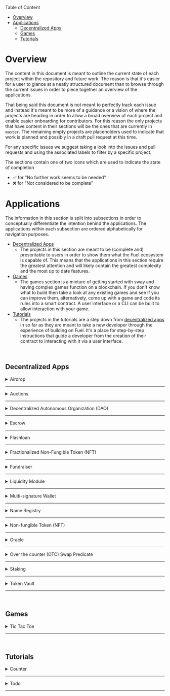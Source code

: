 Table of Content
- [Overview](#overview)
- [Applications](#applications)
  - [Decentralized Apps](#decentralized-apps)
  - [Games](#games)
  - [Tutorials](#tutorials)

# Overview

The content in this document is meant to outline the current state of each project within the repository and future work. The reason is that it's easier for a user to glance at a neatly structured document than to browse through the current issues in order to piece together an overview of the applications.

That being said this document is not meant to perfectly track each issue and instead it's meant to be more of a guidance or a vision of where the projects are heading in order to allow a broad overview of each project and enable easier onboarding for contributors. For this reason the only projects that have content in their sections will be the ones that are currently in `master`. The remaining empty projects are placeholders used to indicate that work is planned and possibly in a draft pull request at this time.

For any specific issues we suggest taking a look into the issues and pull requests and using the associated labels to filter by a specific project.

The sections contain one of two icons which are used to indicate the state of completion

- ✅ for "No further work seems to be needed"
- ❌ for "Not considered to be complete"

# Applications

The information in this section is split into subsections in order to conceptually differentiate the intention behind the applications. The applications within each subsection are ordered alphabetically for navigation purposes.

- [Decentralized Apps](#decentralized-apps)
  - The projects in this section are meant to be (complete and) presentable to users in order to show them what the Fuel ecosystem is capable of. This means that the applications in this section require the greatest attention and will likely contain the greatest complexity and the most up to date features.
- [Games](#games)
  - The games section is a mixture of getting started with sway and having complex games function on a blockchain. If you don't know what to build then take a look at any existing games and see if you can improve them, alternatively, come up with a game and code its rules into a smart contract. A user interface or a CLI can be built to allow interaction with your game.
- [Tutorials](#tutorials)
  - The projects in the tutorials are a step down from [decentralized apps](#decentralized-apps) in so far as they are meant to take a new developer through the experience of building on Fuel. It's a place for step-by-step instructions that guide a developer from the creation of their contract to interacting with it via a user interface.

<br>

## Decentralized Apps

<details>
<summary>Airdrop</summary>

<h3>Contracts ✅</h3>

- Feature complete for UI integration

<h3>User Interface</h3>

<h3>Tests</h3>

- <h3>Rust ❌</h3>

  - Tests currently integrate manual hashing due to compatiability with [Fuel-Merkle](https://github.com/FuelLabs/fuel-merkle).

- <h3>Typescript</h3>

<h3>Documentation ✅</h3>

- Readme ✅
  - Once UI is added it needs to be documented
- Specification ✅

</details>

---

<details>
<summary>Auctions</summary>

<h3>Contracts</h3>

- Blind Auction
- Dutch Auction
- English Auction

<h3>User Interface</h3>

<h3>Tests</h3>

- <h3>Rust</h3>
- <h3>Typescript</h3>

<h3>Documentation</h3>

</details>

---

<details>
<summary>Decentralized Autonomous Organization (DAO)</summary>

<h3>Contracts ❌</h3>

- Replace constructor with manifest instantiation?
- Need to possibly handle overflowing upon calculating votes inside `execute`
- Outdated way to call an arbitrary contract, WIP in Sway repo
- Can instantiate with approval of 1 - exploitable
- Extend to use multiple consensus mechansims instead of a simple yes:no ratio
- Not alphabetically ordered
- Formatting

<h3>User Interface</h3>

<h3>Tests</h3>

- <h3>Rust ❌</h3>

  - SDK has block manipulation so tests can continue to be written

- <h3>Typescript</h3>

<h3>Documentation ✅</h3>

- Readme ❌
  - Need to remove "current state of app" since this document covers that content
  - Once UI is added it needs to be documented
- Specification ✅

</details>

---

<details>
<summary>Escrow</summary>

<h3>Contracts ✅</h3>

- Feature complete for UI integration
  - Needs vec support in SDK so that array can be changed to vec
- Needs some getters so that contracts can interact

<h3>User Interface</h3>

<h3>Tests</h3>

- <h3>Rust ❌</h3>

  - SDK has block manipulation so tests can continue to be written
  - Requires vec from SDK

- <h3>Typescript</h3>

<h3>Documentation ✅</h3>

- Readme ❌
  - Need to remove "current state of app" since this document covers that content
  - Once UI is added it needs to be documented
- Specification ✅

</details>

---

<details>
<summary>Flashloan</summary>

<h3>Contracts</h3>

<h3>User Interface</h3>

<h3>Tests</h3>

- <h3>Rust</h3>
- <h3>Typescript</h3>

<h3>Documentation</h3>

</details>

---

<details>
<summary>Fractionalized Non-Fungible Token (NFT)</summary>

<h3>Contracts</h3>

<h3>User Interface</h3>

<h3>Tests</h3>

- <h3>Rust</h3>
- <h3>Typescript</h3>

<h3>Documentation</h3>

</details>

---

<details>
<summary>Fundraiser</summary>

<h3>Contracts ❌</h3>

- Campaigns do not have any descriptions / titles / context
  - Should probably use a vec to store data that a human can use to distinguish between campaigns
  - Cannot search for campaigns aside from by a number from 0...X where X is known
- No easy way to retrieve campaigns by user
  - Must iterate from 0...X where X is known by another function call

<h3>User Interface</h3>

<h3>Tests</h3>

- <h3>Rust ❌</h3>

  - SDK has block manipulation so tests can continue to be written

- <h3>Typescript</h3>

<h3>Documentation ❌</h3>

- Readme ❌
  - Need to remove "current state of app" since this document covers that content
  - Once UI is added it needs to be documented
- Specification ❌
  - Need to simplify to make it look like the Escrow / DAO spec

</details>

---

<details>
<summary>Liquidity Module</summary>

<h3>Contracts</h3>

<h3>User Interface</h3>

<h3>Tests</h3>

- <h3>Rust</h3>
- <h3>Typescript</h3>

<h3>Documentation</h3>

- Issue is not documented

</details>

---

<details>
<summary>Multi-signature Wallet</summary>

<h3>Contracts ❌</h3>

- Rename `contract_abi` to `interface`
- Move documentation onto the interface rather than have it on the implementation
- Document events
- Not alphabetically ordered
- Move `create_hash` into `utils`
- Move `count_approvals` to `utils` when libraries support storage access
  - The keyword `break` is implemented, uncomment and use in fn
- Needs to use vec instead of arrays but cannot test in SDK
- Only basic functionality is implemented (lots more to do as listed in issues)
  - Cannot make arbitrary calls yet, work is being done in Sway which hopefully resolves this

<h3>User Interface</h3>

<h3>Tests</h3>

- <h3>Rust ❌</h3>

  - Needs vec support to test, partial tests written for basic functionality in draft PR

- <h3>Typescript</h3>

<h3>Documentation ❌</h3>

- Readme ❌
  - Need to remove "current state of app" since this document covers that content
  - Once UI is added it needs to be documented
- Specification ❌
  - Does not exist

</details>

---

<details>
<summary>Name Registry</summary>

<h3>Contracts</h3>

<h3>User Interface</h3>

<h3>Tests</h3>

- <h3>Rust</h3>
- <h3>Typescript</h3>

<h3>Documentation</h3>

</details>

---

<details>
<summary>Non-fungible Token (NFT)</summary>

Will move from Apps repo to Libs repo soon

<h3>Contracts ❌</h3>

- Needs vec and option but they are not supported in the SDK so cannot test

<h3>User Interface ✅</h3>

- Will not exist for an NFT and instead other applications which integrate the NFT will have their own UI's

<h3>Tests</h3>

- <h3>Rust ❌</h3>

  - Needs to support vec and option to complete testing

- <h3>Typescript ✅</h3>

  - Will not exist

<h3>Documentation ❌</h3>

- Readme ❌
  - Need to remove "current state of app" since this document covers that content
  - Doesn't really belong in apps repo and should be moved to libs repo at some point
    - Although it will be used in other apps
- Specification ❌
  - Does not exist

</details>

---

<details>
<summary>Oracle</summary>

<h3>Contracts</h3>

<h3>User Interface</h3>

<h3>Tests</h3>

- <h3>Rust</h3>
- <h3>Typescript</h3>

<h3>Documentation</h3>

</details>

---

<details>
<summary>Over the counter (OTC) Swap Predicate</summary>

<h3>Contracts</h3>

<h3>User Interface</h3>

<h3>Tests</h3>

- <h3>Rust</h3>
- <h3>Typescript</h3>

<h3>Documentation</h3>

</details>

---

<details>
<summary>Staking</summary>

<h3>Contracts</h3>

<h3>User Interface</h3>

<h3>Tests</h3>

- <h3>Rust</h3>
- <h3>Typescript</h3>

<h3>Documentation</h3>

</details>

---

<details>
<summary>Token Vault</summary>

<h3>Contracts</h3>

<h3>User Interface</h3>

<h3>Tests</h3>

- <h3>Rust</h3>
- <h3>Typescript</h3>

<h3>Documentation</h3>

</details>

---

<br>

## Games

<details>
<summary>Tic Tac Toe</summary>

<h3>Contracts</h3>

<h3>User Interface</h3>

<h3>Tests</h3>

- <h3>Rust</h3>
- <h3>Typescript</h3>

<h3>Documentation</h3>

</details>

---

<br>

## Tutorials

<details>
<summary>Counter</summary>

<h3>Contracts</h3>

<h3>User Interface</h3>

<h3>Tests</h3>

- <h3>Rust</h3>
- <h3>Typescript</h3>

<h3>Documentation</h3>

</details>

---

<details>
<summary>Todo</summary>

<h3>Contracts</h3>

<h3>User Interface</h3>

<h3>Tests</h3>

- <h3>Rust</h3>
- <h3>Typescript</h3>

<h3>Documentation</h3>

</details>

---
